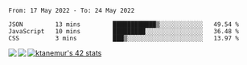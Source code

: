 <!--START_SECTION:waka-->

```text
From: 17 May 2022 - To: 24 May 2022

JSON         13 mins         ████████████▒░░░░░░░░░░░░   49.54 %
JavaScript   10 mins         █████████░░░░░░░░░░░░░░░░   36.48 %
CSS          3 mins          ███▒░░░░░░░░░░░░░░░░░░░░░   13.97 %
```

<!--END_SECTION:waka-->
<a href="https://github.com/anuraghazra/github-readme-stats">
  <img align="left" src="https://github-readme-stats.vercel.app/api?username=Tanesan&count_private=true&show_icons=true" />
<img align="left" src="https://github-readme-stats.vercel.app/api/top-langs/?username=Tanesan" />
</a>

[![ktanemur's 42 stats](https://badge42.vercel.app/api/v2/cl1wslf6s002109l771rng2w8/stats?cursusId=21&coalitionId=62)](https://github.com/JaeSeoKim/badge42)
